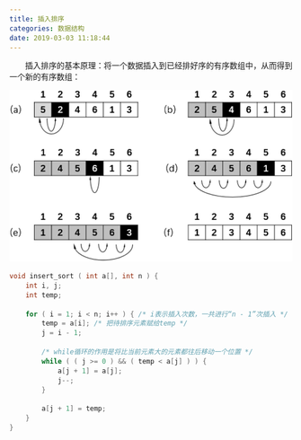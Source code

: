 ```yaml
---
title: 插入排序
categories: 数据结构
date: 2019-03-03 11:18:44
---
```

&emsp;&emsp;插入排序的基本原理：将一个数据插入到已经排好序的有序数组中，从而得到一个新的有序数组：<!--more-->

<img src="./插入排序/1.png">

``` cpp
void insert_sort ( int a[], int n ) {
    int i, j;
    int temp;

    for ( i = 1; i < n; i++ ) { /* i表示插入次数，一共进行“n - 1”次插入 */
        temp = a[i]; /* 把待排序元素赋给temp */
        j = i - 1;

        /* while循环的作用是将比当前元素大的元素都往后移动一个位置 */
        while ( ( j >= 0 ) && ( temp < a[j] ) ) {
            a[j + 1] = a[j];
            j--;
        }

        a[j + 1] = temp;
    }
}
```